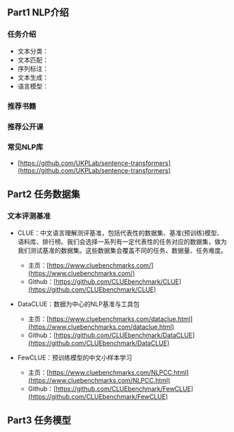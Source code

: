 <!-- 自然语言处理NLP -->
<!--  -->
<!-- 2021-12-28 -->
<!-- <a target="_blank" href="https://www.zhihu.com/people/ashui233/">阿水</a>, <a target="_blank" href="https://www.zhihu.com/people/wang-he-13-93">鱼遇雨欲语与余</a>-->
<!--  -->

## Part1 NLP介绍

### 任务介绍

- 文本分类：
- 文本匹配：
- 序列标注：
- 文本生成：
- 语言模型：

### 推荐书籍

### 推荐公开课

### 常见NLP库

- [https://github.com/UKPLab/sentence-transformers](https://github.com/UKPLab/sentence-transformers)

## Part2 任务数据集

### 文本评测基准

- CLUE：中文语言理解测评基准，包括代表性的数据集、基准(预训练)模型、语料库、排行榜。我们会选择一系列有一定代表性的任务对应的数据集，做为我们测试基准的数据集。这些数据集会覆盖不同的任务、数据量、任务难度。
    - 主页：[https://www.cluebenchmarks.com/](https://www.cluebenchmarks.com/)
    - Github：[https://github.com/CLUEbenchmark/CLUE](https://github.com/CLUEbenchmark/CLUE)

- DataCLUE：数据为中心的NLP基准与工具包
    - 主页：[https://www.cluebenchmarks.com/dataclue.html](https://www.cluebenchmarks.com/dataclue.html)
    - Github：[https://github.com/CLUEbenchmark/DataCLUE](https://github.com/CLUEbenchmark/DataCLUE)

- FewCLUE：预训练模型的中文小样本学习
    - 主页：[https://www.cluebenchmarks.com/NLPCC.html](https://www.cluebenchmarks.com/NLPCC.html)
    - Github：[https://github.com/CLUEbenchmark/FewCLUE](https://github.com/CLUEbenchmark/FewCLUE)

## Part3 任务模型


